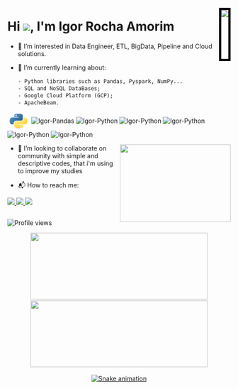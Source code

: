 <!--- Header --->
<img src="https://user-images.githubusercontent.com/114179416/191822394-7bf8e160-54b5-4a45-bbc8-0f4d3e470b14.png" 
     align="right" 
     height="110em" 
     style="border:5px solid black"/>
<h1 align="left">Hi <img src="https://raw.githubusercontent.com/kaueMarques/kaueMarques/master/hi.gif" height="35px">, I'm Igor Rocha Amorim</h1>

- 👀 I’m interested in Data Engineer, ETL, BigData, Pipeline and Cloud solutions.</p>

- 🌱 I’m currently learning about: 

      - Python libraries such as Pandas, Pyspark, NumPy...
      - SQL and NoSQL DataBases;
      - Google Cloud Platform (GCP);
      - ApacheBeam.
       

<div>
  <img src="https://raw.githubusercontent.com/devicons/devicon/master/icons/python/python-original.svg"
       align="center" 
       alt="Igor-Python" 
       height="40" 
       width="50"
       >
  <img src="https://pandas.pydata.org/static/img/pandas_secondary_white.svg" 
       align="center" 
       alt="Igor-Pandas" 
       height="40" 
       width="60"
       >
  <img src="https://www.gktcs.in/static/images/course-img/advancePySpark.png" 
       align="center" 
       alt="Igor-Python" 
       height="40" 
       width="90"/>
  <img src="https://umangsoftware.com/wp-content/uploads/2020/05/MongoDB-logo.png" 
       align="center" 
       alt="Igor-Python" 
       height="40" 
       width="90"/>
  <img src="https://cdn-icons-png.flaticon.com/512/3161/3161158.png" 
       align="center" 
       alt="Igor-Python" 
       height="40" 
       width="35"/>
  <img src="https://logodownload.org/wp-content/uploads/2021/06/google-cloud-logo-1.png"
       align="center" 
       alt="Igor-Python" 
       height="40" 
       width="70"
       >
  <img src="https://beam.apache.org/images/logos/full-color/name-bottom/beam-logo-full-color-name-bottom-1000.png" 
       align="center" 
       alt="Igor-Python" 
       height="40" 
       width="40"/>
</div>   

<img align="right" width="250em" height="175em" 
     src="https://uploads-ssl.webflow.com/5c19020c997c25514d17d86f/60c0fd792ce9c0516a756671_Software%20engineer.gif">
     
- 🌆 I’m looking to collaborate on community with simple and descriptive codes, that i'm using to improve my studies

- 📬 How to reach me: 
<div>
     <a href = "mailto:igor.amorim.182@outlook.com" target="_blank">
     <img src="https://img.shields.io/badge/-Email-7289DA?style=plastic&logo=Mail.Ru&logoColor=white">
     </a>
     <a href = "https://www.cloudskillsboost.google/public_profiles/fa5a4cbf-3179-4680-9a30-b23653fd16f6" target="_blank">
     <img src="https://img.shields.io/badge/-GCP Profile-%23333?style=plastic&logo=Google Cloud&logoColor=white">
     </a>
     <a href="https://www.linkedin.com/in/igor-rocha-amorim-70531252/" target="_blank">
     <img src="https://img.shields.io/badge/-LinkedIn-%230077B5?style=plastic&logo=linkedin&logoColor=white" target="_blank">
     </a>
</div>   

## 

<p align="left"> 
     <img src="https://komarev.com/ghpvc/?username=Igor-R-Amorim&color=blue" alt="Profile views" /> 
</p> 
<div align="center">
  <a href="https://github.com/Igor-R-Amorim">
  <img width="400em" height="150em" 
   src="https://github-readme-stats.vercel.app/api?username=Igor-R-Amorim&show_icons=true&theme=tokyonight&include_all_commits=true&count_private=true"
  />
  <img width="400em" height="150em" 
   src="https://github-readme-stats.vercel.app/api/top-langs/?username=Igor-R-Amorim&layout=compact&langs_count=7&theme=tokyonight"
  />

  ![Snake animation](https://github.com/Igor-R-Amorim/Igor-R-Amorim/blob/output/github-contribution-grid-snake.svg)
</div>


